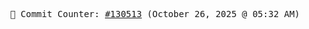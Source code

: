<p align="center">
    <samp>
        📮 Commit Counter: <a href="https://github.com/Javascript-void0/Javascript-void0/commits/main">#130513</a> (October 26, 2025 @ 05:32 AM)
    </samp>
</p>